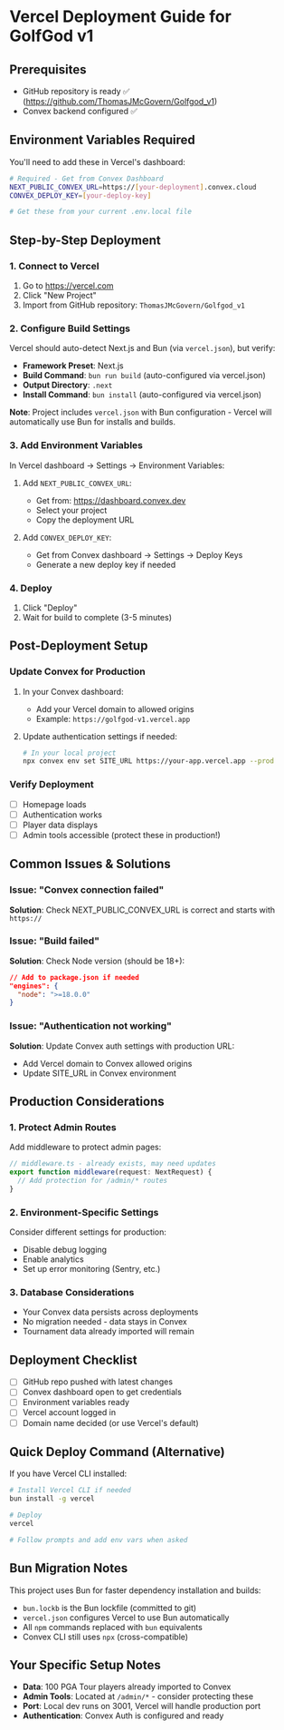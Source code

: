 # Vercel Deployment Guide for GolfGod v1

## Prerequisites
- GitHub repository is ready ✅ (https://github.com/ThomasJMcGovern/Golfgod_v1)
- Convex backend configured ✅

## Environment Variables Required

You'll need to add these in Vercel's dashboard:

```bash
# Required - Get from Convex Dashboard
NEXT_PUBLIC_CONVEX_URL=https://[your-deployment].convex.cloud
CONVEX_DEPLOY_KEY=[your-deploy-key]

# Get these from your current .env.local file
```

## Step-by-Step Deployment

### 1. Connect to Vercel
1. Go to https://vercel.com
2. Click "New Project"
3. Import from GitHub repository: `ThomasJMcGovern/Golfgod_v1`

### 2. Configure Build Settings
Vercel should auto-detect Next.js and Bun (via `vercel.json`), but verify:
- **Framework Preset**: Next.js
- **Build Command**: `bun run build` (auto-configured via vercel.json)
- **Output Directory**: `.next`
- **Install Command**: `bun install` (auto-configured via vercel.json)

**Note**: Project includes `vercel.json` with Bun configuration - Vercel will automatically use Bun for installs and builds.

### 3. Add Environment Variables
In Vercel dashboard → Settings → Environment Variables:

1. Add `NEXT_PUBLIC_CONVEX_URL`:
   - Get from: https://dashboard.convex.dev
   - Select your project
   - Copy the deployment URL

2. Add `CONVEX_DEPLOY_KEY`:
   - Get from Convex dashboard → Settings → Deploy Keys
   - Generate a new deploy key if needed

### 4. Deploy
1. Click "Deploy"
2. Wait for build to complete (3-5 minutes)

## Post-Deployment Setup

### Update Convex for Production
1. In your Convex dashboard:
   - Add your Vercel domain to allowed origins
   - Example: `https://golfgod-v1.vercel.app`

2. Update authentication settings if needed:
   ```bash
   # In your local project
   npx convex env set SITE_URL https://your-app.vercel.app --prod
   ```

### Verify Deployment
- [ ] Homepage loads
- [ ] Authentication works
- [ ] Player data displays
- [ ] Admin tools accessible (protect these in production!)

## Common Issues & Solutions

### Issue: "Convex connection failed"
**Solution**: Check NEXT_PUBLIC_CONVEX_URL is correct and starts with `https://`

### Issue: "Build failed"
**Solution**: Check Node version (should be 18+):
```json
// Add to package.json if needed
"engines": {
  "node": ">=18.0.0"
}
```

### Issue: "Authentication not working"
**Solution**: Update Convex auth settings with production URL:
- Add Vercel domain to Convex allowed origins
- Update SITE_URL in Convex environment

## Production Considerations

### 1. Protect Admin Routes
Add middleware to protect admin pages:
```typescript
// middleware.ts - already exists, may need updates
export function middleware(request: NextRequest) {
  // Add protection for /admin/* routes
}
```

### 2. Environment-Specific Settings
Consider different settings for production:
- Disable debug logging
- Enable analytics
- Set up error monitoring (Sentry, etc.)

### 3. Database Considerations
- Your Convex data persists across deployments
- No migration needed - data stays in Convex
- Tournament data already imported will remain

## Deployment Checklist

- [ ] GitHub repo pushed with latest changes
- [ ] Convex dashboard open to get credentials
- [ ] Environment variables ready
- [ ] Vercel account logged in
- [ ] Domain name decided (or use Vercel's default)

## Quick Deploy Command (Alternative)

If you have Vercel CLI installed:
```bash
# Install Vercel CLI if needed
bun install -g vercel

# Deploy
vercel

# Follow prompts and add env vars when asked
```

## Bun Migration Notes

This project uses Bun for faster dependency installation and builds:
- `bun.lockb` is the Bun lockfile (committed to git)
- `vercel.json` configures Vercel to use Bun automatically
- All `npm` commands replaced with `bun` equivalents
- Convex CLI still uses `npx` (cross-compatible)

## Your Specific Setup Notes

- **Data**: 100 PGA Tour players already imported to Convex
- **Admin Tools**: Located at `/admin/*` - consider protecting these
- **Port**: Local dev runs on 3001, Vercel will handle production port
- **Authentication**: Convex Auth is configured and ready
